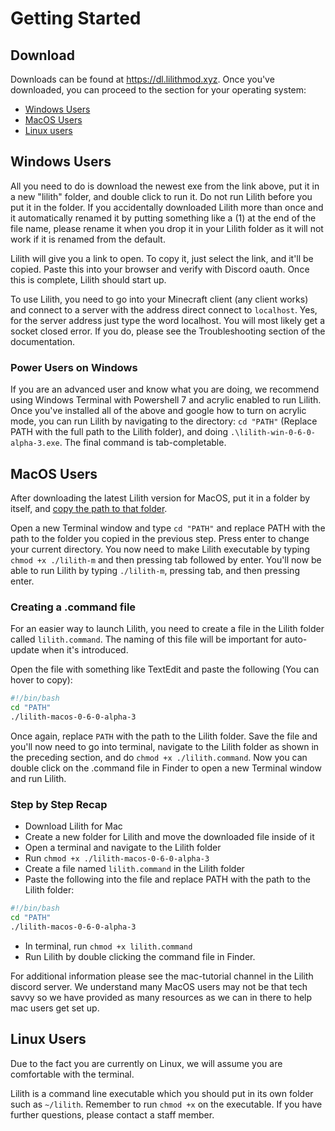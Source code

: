 # Getting Started

## Download
Downloads can be found at https://dl.lilithmod.xyz. Once you've downloaded, you can proceed to the section for your operating system: 

- [Windows Users](#windows-users)
- [MacOS Users](#macos-users)
- [Linux users](#linux-users)

## Windows Users

All you need to do is download the newest exe from the link above, put it in a new "lilith" folder, and double click to run it. Do not run Lilith before you put it in the folder. If you accidentally downloaded Lilith more than once and it automatically renamed it by putting something like a (1) at the end of the file name, please rename it when you drop it in your Lilith folder as it will not work if it is renamed from the default.

Lilith will give you a link to open. To copy it, just select the link, and it'll be copied. Paste this into your browser and verify with Discord oauth. Once this is complete, Lilith should start up.

To use Lilith, you need to go into your Minecraft client (any client works) and connect to a server with the address direct connect to `localhost`. Yes, for the server address just type the word localhost. You will most likely get a socket closed error. If you do, please see the Troubleshooting section of the documentation.

### Power Users on Windows

If you are an advanced user and know what you are doing, we recommend using Windows Terminal with Powershell 7 and acrylic enabled to run Lilith. Once you've installed all of the above and google how to turn on acrylic mode, you can run Lilith by navigating to the directory: `cd "PATH"` (Replace PATH with the full path to the Lilith folder), and doing `.\lilith-win-0-6-0-alpha-3.exe`. The final command is tab-completable.

## MacOS Users

After downloading the latest Lilith version for MacOS, put it in a folder by itself, and [copy the path to that folder](https://themacbeginner.com/copy-full-path-file-folder-finder-mac-osx/).

Open a new Terminal window and type `cd "PATH"` and replace PATH with the path to the folder you copied in the previous step. Press enter to change your current directory. You now need to make Lilith executable by typing `chmod +x ./lilith-m` and then pressing tab followed by enter. You'll now be able to run Lilith by typing `./lilith-m`, pressing tab, and then pressing enter.

### Creating a .command file

For an easier way to launch Lilith, you need to create a file in the Lilith folder called `lilith.command`. The naming of this file will be important for auto-update when it's introduced.

Open the file with something like TextEdit and paste the following (You can hover to copy):
```bash
#!/bin/bash
cd "PATH"
./lilith-macos-0-6-0-alpha-3
```

Once again, replace `PATH` with the path to the Lilith folder. Save the file and you'll now need to go into terminal, navigate to the Lilith folder as shown in the preceding section, and do `chmod +x ./lilith.command`. Now you can double click on the .command file in Finder to open a new Terminal window and run Lilith.

### Step by Step Recap

- Download Lilith for Mac
- Create a new folder for Lilith and move the downloaded file inside of it
- Open a terminal and navigate to the Lilith folder
- Run `chmod +x ./lilith-macos-0-6-0-alpha-3`
- Create a file named `lilith.command` in the Lilith folder
- Paste the following into the file and replace PATH with the path to the Lilith folder:
```bash
#!/bin/bash
cd "PATH"
./lilith-macos-0-6-0-alpha-3
```
- In terminal, run `chmod +x lilith.command`
- Run Lilith by double clicking the command file in Finder.

For additional information please see the mac-tutorial channel in the Lilith discord server. We understand many MacOS users may not be that tech savvy so we have provided as many resources as we can in there to help mac users get set up.

## Linux Users

Due to the fact you are currently on Linux, we will assume you are comfortable with the terminal.

Lilith is a command line executable which you should put in its own folder such as `~/lilith`. Remember to run `chmod +x` on the executable. If you have further questions, please contact a staff member.
